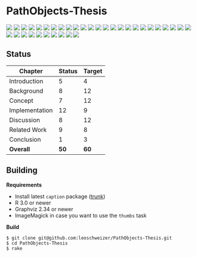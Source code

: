 PathObjects-Thesis
==================

![](http://leoschweizer.github.io/PathObjects-Thesis/thumbs/page1.png)
![](http://leoschweizer.github.io/PathObjects-Thesis/thumbs/page2.png)
![](http://leoschweizer.github.io/PathObjects-Thesis/thumbs/page3.png)
![](http://leoschweizer.github.io/PathObjects-Thesis/thumbs/page4.png)
![](http://leoschweizer.github.io/PathObjects-Thesis/thumbs/page5.png)
![](http://leoschweizer.github.io/PathObjects-Thesis/thumbs/page6.png)
![](http://leoschweizer.github.io/PathObjects-Thesis/thumbs/page7.png)
![](http://leoschweizer.github.io/PathObjects-Thesis/thumbs/page8.png)
![](http://leoschweizer.github.io/PathObjects-Thesis/thumbs/page9.png)
![](http://leoschweizer.github.io/PathObjects-Thesis/thumbs/page10.png)
![](http://leoschweizer.github.io/PathObjects-Thesis/thumbs/page11.png)
![](http://leoschweizer.github.io/PathObjects-Thesis/thumbs/page12.png)
![](http://leoschweizer.github.io/PathObjects-Thesis/thumbs/page13.png)
![](http://leoschweizer.github.io/PathObjects-Thesis/thumbs/page14.png)
![](http://leoschweizer.github.io/PathObjects-Thesis/thumbs/page15.png)
![](http://leoschweizer.github.io/PathObjects-Thesis/thumbs/page16.png)
![](http://leoschweizer.github.io/PathObjects-Thesis/thumbs/page17.png)
![](http://leoschweizer.github.io/PathObjects-Thesis/thumbs/page18.png)
![](http://leoschweizer.github.io/PathObjects-Thesis/thumbs/page19.png)
![](http://leoschweizer.github.io/PathObjects-Thesis/thumbs/page20.png)
![](http://leoschweizer.github.io/PathObjects-Thesis/thumbs/page21.png)
![](http://leoschweizer.github.io/PathObjects-Thesis/thumbs/page22.png)
![](http://leoschweizer.github.io/PathObjects-Thesis/thumbs/page23.png)
![](http://leoschweizer.github.io/PathObjects-Thesis/thumbs/page24.png)
![](http://leoschweizer.github.io/PathObjects-Thesis/thumbs/page25.png)
![](http://leoschweizer.github.io/PathObjects-Thesis/thumbs/page26.png)
![](http://leoschweizer.github.io/PathObjects-Thesis/thumbs/page27.png)
![](http://leoschweizer.github.io/PathObjects-Thesis/thumbs/page28.png)
![](http://leoschweizer.github.io/PathObjects-Thesis/thumbs/page29.png)
![](http://leoschweizer.github.io/PathObjects-Thesis/thumbs/page30.png)
![](http://leoschweizer.github.io/PathObjects-Thesis/thumbs/page31.png)
![](http://leoschweizer.github.io/PathObjects-Thesis/thumbs/page32.png)
![](http://leoschweizer.github.io/PathObjects-Thesis/thumbs/page33.png)
![](http://leoschweizer.github.io/PathObjects-Thesis/thumbs/page34.png)
![](http://leoschweizer.github.io/PathObjects-Thesis/thumbs/page35.png)

Status
------

| Chapter        | Status        | Target  |
| -------------- | ------------- | ------- |
| Introduction   | 5             | 4       |
| Background     | 8             | 12      |
| Concept        | 7             | 12      |
| Implementation | 12            | 9       |
| Discussion     | 8             | 12      |
| Related Work   | 9             | 8       |
| Conclusion     | 1             | 3       |
| **Overall**    | **50**        | **60**  |

Building
--------

**Requirements**
  * Install latest `caption` package ([trunk](http://sourceforge.net/p/latex-caption/code/HEAD/tree/trunk/tex/))
  * R 3.0 or newer
  * Graphviz 2.34 or newer
  * ImageMagick in case you want to use the `thumbs` task
  
**Build**

    $ git clone git@github.com:leoschweizer/PathObjects-Thesis.git
    $ cd PathObjects-Thesis
    $ rake